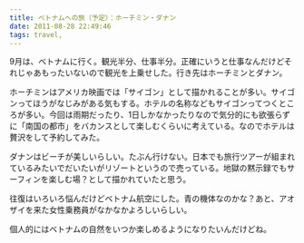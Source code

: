 ```yaml
---
title: ベトナムへの旅（予定）：ホーチミン・ダナン
date: 2011-08-28 22:49:46
tags: travel, 
---
```

9月は、ベトナムに行く。観光半分、仕事半分。正確にいうと仕事なんだけどそれじゃあもったいないので観光を上乗せした。行き先はホーチミンとダナン。

ホーチミンはアメリカ映画では「サイゴン」として描かれることが多い。サイゴンってほうがなじみがある気もする。ホテルの名称などもサイゴンってつくところが多い。今回は雨期だったり、1日しかなかったりなので気分的にも欲張らずに「南国の都市」をバカンスとして楽しむくらいに考えている。なのでホテルは贅沢をして予約してみた。

ダナンはビーチが美しいらしい。たぶん行けない。日本でも旅行ツアーが組まれているみたいでだいたいがリゾートというので売っている。地獄の黙示録でもサーフィンを楽しむ場？として描かれていたと思う。

往復はいろいろ悩んだけどベトナム航空にした。青の機体なのかな？あと、アオザイを来た女性乗務員がなかなかよろしいらしい。

個人的にはベトナムの自然をいつか楽しめるようになりたいんだけどね。